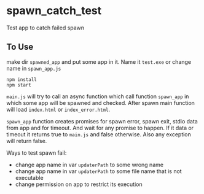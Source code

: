 # spawn_catch_test
Test app to catch failed spawn

## To Use
make dir `spawned_app` and put some app in it. Name it `test.exe` or change name in `spawn_app.js`

```
npm install
npm start
```

`main.js` will try to call an async function which call function `spawn_app` in which some app will be spawned and checked. After spawn main function will load `index.html` or `index_error.html`. 

 `spawn_app` function creates promises for spawn error, spawn exit, stdio data from app and for timeout. And wait for any promise to happen. If it data or timeout it returns true to `main.js` and false otherwise. Also any exception will return false. 

Ways to test spawn fail:
* change app name in var `updaterPath` to some wrong name
* change app name in var `updaterPath` to some file name that is not executable
* change permission on app to restrict its execution


